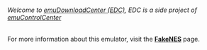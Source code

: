 ###### Welcome to [emuDownloadCenter (EDC)](https://github.com/PhoenixInteractiveNL/emuDownloadCenter/wiki/), EDC is a side project of [emuControlCenter](https://github.com/PhoenixInteractiveNL/emuControlCenter/wiki/)

For more information about this emulator, visit the [**FakeNES**](https://github.com/PhoenixInteractiveNL/emuDownloadCenter/wiki/Emulator-fakenes#menu) page.
